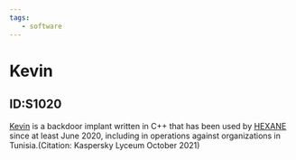 ```yaml
---
tags:
   - software
---
```

# Kevin
## ID:S1020
[Kevin](software/S1020) is a backdoor implant written in C++ that has been used by [HEXANE](groups/G1001) since at least June 2020, including in operations against organizations in Tunisia.(Citation: Kaspersky Lyceum October 2021)
